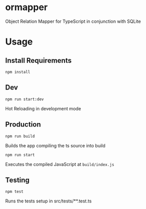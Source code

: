 # ormapper
Object Relation Mapper for TypeScript in conjunction with SQLite

# Usage

## Install Requirements

```
npm install
```

## Dev

```
npm run start:dev
```

Hot Reloading in development mode

## Production


```
npm run build
```

Builds the app compiling the ts source into build

```
npm run start
```

Executes the compiled JavaScript at `build/index.js`


## Testing


```
npm test
```

Runs the tests setup in src/tests/**.test.ts
